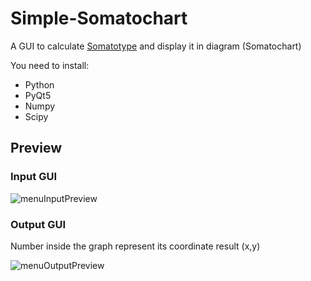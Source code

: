 # Simple-Somatochart
A GUI to calculate [Somatotype](https://en.wikipedia.org/wiki/Somatotype_and_constitutional_psychology) and display it in diagram (Somatochart)

You need to install:
- Python
- PyQt5
- Numpy
- Scipy
 
## Preview
### Input GUI
![menuInputPreview](https://user-images.githubusercontent.com/63859876/141661614-f1e48550-f883-4c55-8156-02529463770b.PNG)

### Output GUI
Number inside the graph represent its coordinate result (x,y)

![menuOutputPreview](https://user-images.githubusercontent.com/63859876/141661700-62a123e1-216c-42f9-b9a8-7f234cf3a525.PNG)
